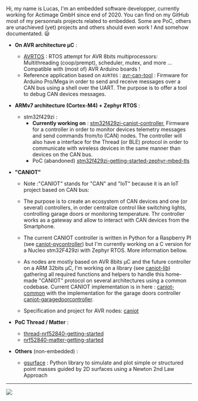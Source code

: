 Hi, my name is Lucas, I'm an embedded software developper, currently working for Actimage GmbH since end of 2020. You can find on my GitHub most of my personnals projects related to embedded. Some are PoC, others are unachieved (yet) projects and others should even work ! And somehow documentated. 😃

- **On AVR architecture µC** :
    - [AVRTOS](https://github.com/lucasdietrich/AVRTOS#readme) : RTOS attempt for AVR 8bits multiprocessors: Multithreading (coop/prempt), scheduler, mutex, and more ... Compatible with (most of) AVR Arduino boards !
    - Reference application based on `AVRTOS` : [avr-can-tool](https://github.com/lucasdietrich/avr-can-tool) : Firmware for Arduino Pro/Mega in order to send and receive messages over a CAN bus using a shell over the UART. The purpose is to offer a tool to debug CAN devices messages.

- **ARMv7 architecture (Cortex-M4) + Zephyr RTOS** :
    - stm32f429zi :
        - **Currently working on** : [stm32f429zi-caniot-controller](https://github.com/lucasdietrich/stm32f429zi-caniot-controller), Firmware for a controller in order to monitor devices telemetry messages and send commands from/to (CAN) nodes. The controller will also have a interface for the Thread (or BLE) protocol in order to communicate with wireless devices in the same manner than devices on the CAN bus.
        - PoC (abandoned) [stm32f429zi-getting-started-zephyr-mbed-tls](https://github.com/lucasdietrich/stm32f429zi-getting-started-zephyr-mbed-tls#readme)

- **"CANIOT"**
    - Note :"CANIOT" stands for "CAN" and "IoT" because it is an IoT project based on CAN bus:
    - The purpose is to create an ecosystem of CAN devices and one (or several) controllers, in order centralize control like switching lights, controlling garage doors or monitoring temperature.
    Thr controller works as a gateway and allow to interact with CAN devices from the Smartphone.

    - The current CANIOT controller is written in Python for a Raspberry PI (see [caniot-pycontroller](https://github.com/lucasdietrich/caniot-pycontroller#readme)) but I'm currently working on a C version for a Nucleo stm32F429zi with Zephyr RTOS. More information bellow.

    - As nodes are mostly based on AVR 8bits µC and the future controller on a ARM 32bits µC, I'm working on a library (see [caniot-lib](https://github.com/lucasdietrich/caniot-lib)) gathering all required functions and helpers to handle this home-made "CANIOT" protocol on several architectures using a common codebase. Current CANIOT implementation is in here : [caniot-common](https://github.com/lucasdietrich/caniot-common) with the implementation for the garage doors controller [caniot-garagedoorcontroller](https://github.com/lucasdietrich/caniot-garagedoorcontroller).

    - Specification and project for AVR nodes: [caniot](https://github.com/lucasdietrich/caniot)

- **PoC Thread / Matter** :
    - [thread-nrf52840-getting-started](https://github.com/lucasdietrich/thread-nrf52840-getting-started#readme)
    - [nrf52840-matter-getting-started](https://github.com/lucasdietrich/nrf52840-matter-getting-started#readme)

- **Others** (non-embedded) :
    - [gsurface](https://github.com/lucasdietrich/gsurface#readme) : Python library to simulate and plot simple or structured point masses guided by 2D surfaces using a Newton 2nd Law Approach

---

![](https://github-readme-stats.vercel.app/api/top-langs/?username=lucasdietrich&langs_count=4&layout=compact)